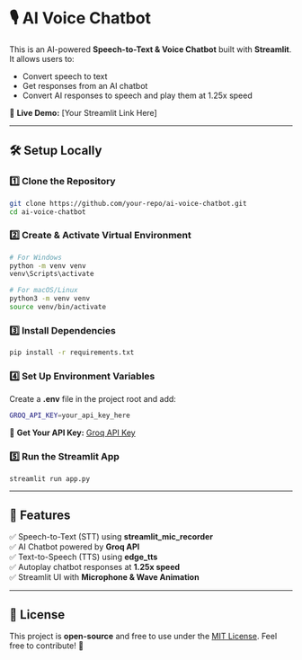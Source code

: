 # 🎙️ AI Voice Chatbot

This is an AI-powered **Speech-to-Text & Voice Chatbot** built with **Streamlit**. It allows users to:
- Convert speech to text
- Get responses from an AI chatbot
- Convert AI responses to speech and play them at 1.25x speed

🚀 **Live Demo:** [Your Streamlit Link Here]

---

## 🛠️ Setup Locally

### 1️⃣ Clone the Repository
```bash
git clone https://github.com/your-repo/ai-voice-chatbot.git
cd ai-voice-chatbot
```

### 2️⃣ Create & Activate Virtual Environment
```bash
# For Windows
python -m venv venv
venv\Scripts\activate

# For macOS/Linux
python3 -m venv venv
source venv/bin/activate
```

### 3️⃣ Install Dependencies
```bash
pip install -r requirements.txt
```

### 4️⃣ Set Up Environment Variables
Create a **.env** file in the project root and add:
```bash
GROQ_API_KEY=your_api_key_here
```
🔑 **Get Your API Key:** [Groq API Key](https://groq.com/api-keys)

### 5️⃣ Run the Streamlit App
```bash
streamlit run app.py
```

---

## 📜 Features
✅ Speech-to-Text (STT) using **streamlit_mic_recorder**  
✅ AI Chatbot powered by **Groq API**  
✅ Text-to-Speech (TTS) using **edge_tts**  
✅ Autoplay chatbot responses at **1.25x speed**  
✅ Streamlit UI with **Microphone & Wave Animation**  

---

## 📌 License
This project is **open-source** and free to use under the [MIT License](LICENSE). Feel free to contribute! 🚀


